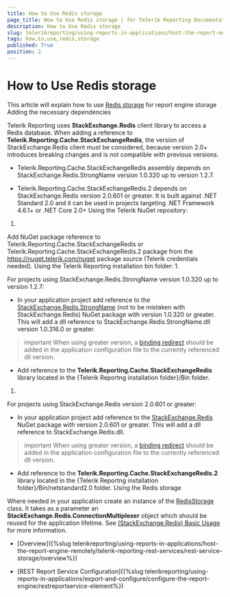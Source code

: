 ```yaml
---
title: How to Use Redis storage
page_title: How to Use Redis storage | for Telerik Reporting Documentation
description: How to Use Redis storage
slug: telerikreporting/using-reports-in-applications/host-the-report-engine-remotely/telerik-reporting-rest-services/rest-service-storage/how-to-use-redis-storage
tags: how,to,use,redis,storage
published: True
position: 2
---
```


# How to Use Redis storage



This article will explain how to use
        [Redis storage](http://redis.io/)        for report engine storage
      Adding the necessary dependencies

Telerik Reporting uses __StackExchange.Redis__ client library to access a Redis database.
          When adding a reference to __Telerik.Reporting.Cache.StackExchangeRedis__, the version of StackExchange.Redis client must be considered,
          because version 2.0+ introduces breaking changes and is not compatible with previous versions.
        

* Telerik.Reporting.Cache.StackExchangeRedis assembly depends on StackExchange.Redis.StrongName version 1.0.320 up to version 1.2.7.
            

* Telerik.Reporting.Cache.StackExchangeRedis.2 depends on StackExchange.Redis version 2.0.601 or greater.
              It is built against .NET Standard 2.0 and it can be used in projects targeting .NET Framework 4.6.1+ or .NET Core 2.0+
            Using the Telerik NuGet repository:
1. 

Add NuGet package reference to Telerik.Reporting.Cache.StackExchangeRedis or Telerik.Reporting.Cache.StackExchangeRedis.2 package from the https://nuget.telerik.com/nuget package source (Telerik credentials needed).
                Using the Telerik Reporting installation bin folder:
1. 

For projects using StackExchange.Redis.StrongName version 1.0.320 up to version 1.2.7:
                

* In your application project add reference to the
                      [StackExchange.Redis.StrongName](https://www.nuget.org/packages/StackExchange.Redis.StrongName)                      (not to be mistaken with StackExchange.Redis) NuGet package with version 1.0.320 or greater.
                      This will add a dll reference to StackExchange.Redis.StrongName.dll version 1.0.316.0 or greater.
                    

>important When using greater version, a [binding redirect](https://msdn.microsoft.com/en-us/library/eftw1fys(v=vs.110).aspx) should be added in the application configuration file to the currently referenced dll version.                      


* Add reference to the
                      __Telerik.Reporting.Cache.StackExchangeRedis__                      library located in the {Telerik Reportng installation folder}/Bin folder.
                    
1. 

For projects using StackExchange.Redis version 2.0.601 or greater:
                

* In your application project add reference to the
                      [StackExchange.Redis](https://www.nuget.org/packages/StackExchange.Redis)                      NuGet package with version 2.0.601 or greater.
                      This will add a dll reference to StackExchange.Redis.dll.
                    

>important When using greater version, a [binding redirect](https://msdn.microsoft.com/en-us/library/eftw1fys(v=vs.110).aspx) should be added in the application configuration file to the currently referenced dll version.                      


* Add reference to the
                      __Telerik.Reporting.Cache.StackExchangeRedis.2__                      library located in the {Telerik Reportng installation folder}/Bin/netstandard2.0 folder.
                    Using the Redis storage

Where needed in your application create an instance of the
          [RedisStorage](/reporting/api/Telerik.Reporting.Cache.StackExchangeRedis.RedisStorage)          class. It takes as a parameter an __StackExchange.Redis.ConnectionMultiplexer__          object which should be reused for the application lifetime. See
          [(StackExchange.Redis) Basic Usage](https://github.com/StackExchange/StackExchange.Redis/blob/master/docs/Basics.md) for more information.
        

 * [Overview]({%slug telerikreporting/using-reports-in-applications/host-the-report-engine-remotely/telerik-reporting-rest-services/rest-service-storage/overview%})

 * [REST Report Service Configuration]({%slug telerikreporting/using-reports-in-applications/export-and-configure/configure-the-report-engine/restreportservice-element%})
